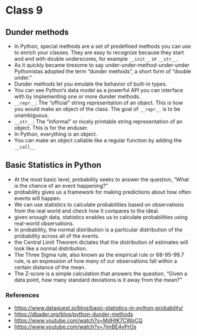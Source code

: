 # Class 9

## Dunder methods

- In Python, special methods are a set of predefined methods you can use to enrich your classes. They are easy to recognize because they start and end with double underscores, for example `__init__` or `__str__`.
- As it quickly became tiresome to say under-under-method-under-under Pythonistas adopted the term “dunder methods”, a short form of “double under.”
- Dunder methods let you emulate the behavior of built-in types.
- You can see Python’s data model as a powerful API you can interface with by implementing one or more dunder methods.
- `__repr__`: The “official” string representation of an object. This is how you would make an object of the class. The goal of `__repr__` is to be unambiguous.
- `__str__`: The “informal” or nicely printable string representation of an object. This is for the enduser.
- In Python, everything is an object. 
- You can make an object callable like a regular function by adding the `__call__`

## Basic Statistics in Python

- At the most basic level, probability seeks to answer the question, “What is the chance of an event happening?”
- probability gives us a framework for making predictions about how often events will happen.
- We can use statistics to calculate probabilities based on observations from the real world and check how it compares to the ideal.
- given enough data, statistics enables us to calculate probabilities using real-world observations.
- In probability, the normal distribution is a particular distribution of the probability across all of the events.
- the Central Limit Theorem dictates that the distribution of estimates will look like a normal distribution.
- The Three Sigma rule, also known as the empirical rule or 68-95-99.7 rule, is an expression of how many of our observations fall within a certain distance of the mean.
- The Z-score is a simple calculation that answers the question, “Given a data point, how many standard deviations is it away from the mean?”

### References

- https://www.dataquest.io/blog/basic-statistics-in-python-probability/ 
- https://dbader.org/blog/python-dunder-methods 
- https://www.youtube.com/watch?v=MdHtK7CWpCQ 
- https://www.youtube.com/watch?v=7jmBE4yPrOs 
